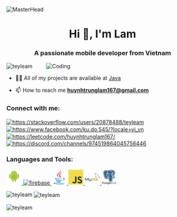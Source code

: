 ![MasterHead](https://1.bp.blogspot.com/-7A4WynwLsMw/XbBpCXG8fHI/AAAAAAAAMt4/uOa1bpLskYgrwGbllhSu2SDj_Mig8SXJQCLcBGAsYHQ/s1600/2000_600px.gif)
<h1 align="center">Hi 👋, I'm Lam</h1>
<h3 align="center">A passionate mobile developer from Vietnam</h3>
<img align="right" alt="Coding" width="400" src=https://updategadh.com/wp-content/uploads/2023/07/Java-web-project-configuration.gif>

<p align="left"> <img src="https://komarev.com/ghpvc/?username=teyleam&label=Profile%20views&color=0e75b6&style=flat" alt="teyleam" /> </p>

- 👨‍💻 All of my projects are available at [Java](Java)

- 📫 How to reach me **huynhtrunglam167@gmail.com**

<h3 align="left">Connect with me:</h3>
<p align="left">
<a href="https://stackoverflow.com/users/https://stackoverflow.com/users/20878488/teyleam" target="blank"><img align="center" src="https://raw.githubusercontent.com/rahuldkjain/github-profile-readme-generator/master/src/images/icons/Social/stack-overflow.svg" alt="https://stackoverflow.com/users/20878488/teyleam" height="30" width="40" /></a>
<a href="https://fb.com/https://www.facebook.com/ku.do.545/?locale=vi_vn" target="blank"><img align="center" src="https://raw.githubusercontent.com/rahuldkjain/github-profile-readme-generator/master/src/images/icons/Social/facebook.svg" alt="https://www.facebook.com/ku.do.545/?locale=vi_vn" height="30" width="40" /></a>
<a href="https://www.leetcode.com/https://leetcode.com/huynhtrunglam167/" target="blank"><img align="center" src="https://raw.githubusercontent.com/rahuldkjain/github-profile-readme-generator/master/src/images/icons/Social/leet-code.svg" alt="https://leetcode.com/huynhtrunglam167/" height="30" width="40" /></a>
<a href="https://discord.gg/https://discord.com/channels/974519864045756446" target="blank"><img align="center" src="https://raw.githubusercontent.com/rahuldkjain/github-profile-readme-generator/master/src/images/icons/Social/discord.svg" alt="https://discord.com/channels/974519864045756446" height="30" width="40" /></a>
</p>

<h3 align="left">Languages and Tools:</h3>
<p align="left"> <a href="https://developer.android.com" target="_blank" rel="noreferrer"> <img src="https://raw.githubusercontent.com/devicons/devicon/master/icons/android/android-original-wordmark.svg" alt="android" width="40" height="40"/> </a> <a href="https://firebase.google.com/" target="_blank" rel="noreferrer"> <img src="https://www.vectorlogo.zone/logos/firebase/firebase-icon.svg" alt="firebase" width="40" height="40"/> </a> <a href="https://www.java.com" target="_blank" rel="noreferrer"> <img src="https://raw.githubusercontent.com/devicons/devicon/master/icons/java/java-original.svg" alt="java" width="40" height="40"/> </a> <a href="https://developer.mozilla.org/en-US/docs/Web/JavaScript" target="_blank" rel="noreferrer"> <img src="https://raw.githubusercontent.com/devicons/devicon/master/icons/javascript/javascript-original.svg" alt="javascript" width="40" height="40"/> </a> <a href="https://www.mysql.com/" target="_blank" rel="noreferrer"> <img src="https://raw.githubusercontent.com/devicons/devicon/master/icons/mysql/mysql-original-wordmark.svg" alt="mysql" width="40" height="40"/> </a> <a href="https://www.postgresql.org" target="_blank" rel="noreferrer"> <img src="https://raw.githubusercontent.com/devicons/devicon/master/icons/postgresql/postgresql-original-wordmark.svg" alt="postgresql" width="40" height="40"/> </a> </p>

<p><img align="left" src="https://github-readme-stats.vercel.app/api/top-langs?username=teyleam&show_icons=true&locale=en&layout=compact" alt="teyleam" /></p>

<p>&nbsp;<img align="center" src="https://github-readme-stats.vercel.app/api?username=teyleam&show_icons=true&locale=en" alt="teyleam" /></p>

<p><img align="center" src="https://github-readme-streak-stats.herokuapp.com/?user=teyleam&" alt="teyleam" /></p>
